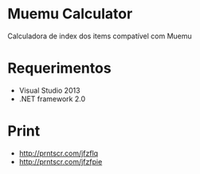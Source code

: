 # Muemu Calculator
Calculadora de index dos items compatível com Muemu

# Requerimentos
* Visual Studio 2013
* .NET framework 2.0

# Print
* http://prntscr.com/jfzflq
* http://prntscr.com/jfzfpie
